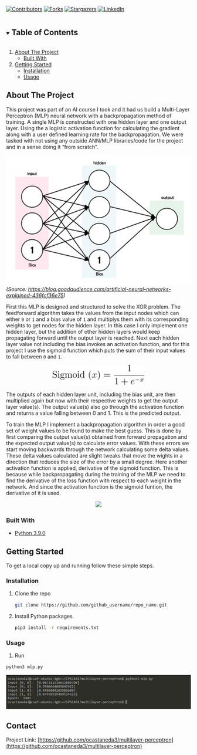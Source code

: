 <!--
*** Thanks for checking out the Best-README-Template. If you have a suggestion
*** that would make this better, please fork the repo and create a pull request
*** or simply open an issue with the tag "enhancement".
*** Thanks again! Now go create something AMAZING! :D
***
***
***
*** To avoid retyping too much info. Do a search and replace for the following:
*** github_username, repo_name, twitter_handle, email, project_title, project_description
-->



<!-- PROJECT SHIELDS -->
<!--
*** I'm using markdown "reference style" links for readability.
*** Reference links are enclosed in brackets [ ] instead of parentheses ( ).
*** See the bottom of this document for the declaration of the reference variables
*** for contributors-url, forks-url, etc. This is an optional, concise syntax you may use.
*** https://www.markdownguide.org/basic-syntax/#reference-style-links
-->
[![Contributors][contributors-shield]][contributors-url]
[![Forks][forks-shield]][forks-url]
[![Stargazers][stars-shield]][stars-url]
[![LinkedIn][linkedin-shield]][linkedin-url]

<!-- TABLE OF CONTENTS -->
<details open="open">
  <summary><h2 style="display: inline-block">Table of Contents</h2></summary>
  <ol>
    <li>
      <a href="#about-the-project">About The Project</a>
      <ul>
        <li><a href="#built-with">Built With</a></li>
      </ul>
    </li>
    <li>
      <a href="#getting-started">Getting Started</a>
      <ul>
        <li><a href="#installation">Installation</a></li>
        <li><a href="#usage">Usage</a></li>
      </ul>
    </li>
  </ol>
</details>



<!-- ABOUT THE PROJECT -->
## About The Project

This project was part of an AI course I took and it had us build a Multi-Layer Perceptron (MLP) neural network with a backpropagation method of training. A single MLP is constructed with one hidden layer and one output layer. Using the a logistic activation function for calculating the gradient along with a user defined learning rate for the backpropagation. We were tasked with not using any outside ANN/MLP libraries/code for the project and in a sense doing it “from scratch”.

![MLP Architecture][mlp-architecture]*(Source: https://blog.goodaudience.com/artificial-neural-networks-explained-436fcf36e75)*

First this MLP is designed and structured to solve the XOR problem. The feedforward algorithm takes the values from the input nodes which can either `0` or `1` and a bias value of `1` and multiplys them with its corresponding weights to get nodes for the hidden layer. In this case I only implement one hidden layer, but the addition of other hidden layers would keep propagating forward until the output layer is reached. Next each hidden layer value not including the bias invokes an activation function, and for this project I use the sigmoid function which puts the sum of their input values to fall between `0` and `1`.
<p align="center">
	<img width="250" src="https://github.com/ocastaneda3/multilayer-perceptron/blob/main/images/sigmoid.png">
</p>

The outputs of each hidden layer unit, including the bias unit, are then multiplied again but now with their respective weights to get the output layer value(s). The output value(s) also go through the activation function and returns a value falling between 0 and 1. This is the predicted output.

To train the MLP I implement a backpropagation algorithm in order a good set of weight values to be found to make the best guess. This is done by first comparing the output value(s) obtained from forward propagation and the expected output value(s) to calculate error values. With these errors we start moving backwards through the network calculating some delta values. These delta values calculated are slight tweaks that move the wights in a direction that reduces the size of the error by a small degree. Here another activation function is applied, derivative of the sigmoid function. This is because while backpropagating during the training of the MLP we need to find the derivative of the loss function with respect to each weight in the network. And since the activation function is the sigmoid funtion, the derivative of it is used.
<p align="center">
	<img width="250" src="https://miro.medium.com/0*s-oj85y4gHExvkx0">
</p>


### Built With

* [Python 3.9.0](https://www.python.org/downloads/release/python-390/)


<!-- GETTING STARTED -->
## Getting Started

To get a local copy up and running follow these simple steps.

### Installation

1. Clone the repo
   ```sh
   git clone https://github.com/github_username/repo_name.git
   ```
2. Install Python packages
   ```sh
   pip3 install -r requirements.txt
   ```

### Usage
1. Run
  ```sh
  python3 mlp.py
  ```
  
  <p align="center">
	  <img src="https://github.com/ocastaneda3/multilayer-perceptron/blob/main/images/output.png">
  </p>

<!-- CONTACT -->
## Contact

Project Link: [https://github.com/ocastaneda3/multilayer-perceptron](https://github.com/ocastaneda3/multilayer-perceptron)


<!-- MARKDOWN LINKS & IMAGES -->
<!-- https://www.markdownguide.org/basic-syntax/#reference-style-links -->
[contributors-shield]: https://img.shields.io/github/contributors/ocastaneda3/multilayer-perceptron.svg?style=for-the-badge
[contributors-url]: https://github.com/ocastaneda3/multilayer-perceptron/graphs/contributors
[forks-shield]: https://img.shields.io/github/forks/ocastaneda3/multilayer-perceptron.svg?style=for-the-badge
[forks-url]: https://github.com/ocastaneda3/multilayer-perceptron/network/members
[stars-shield]: https://img.shields.io/github/stars/ocastaneda3/multilayer-perceptron.svg?style=for-the-badge
[stars-url]: https://github.com/ocastaneda3/multilayer-perceptron/stargazers
[linkedin-shield]: https://img.shields.io/badge/-LinkedIn-black.svg?style=for-the-badge&logo=linkedin&colorB=555
[linkedin-url]: https://linkedin.com/in/oscar-castaneda93/

[mlp-architecture]: images/mlp_architecture.png
[sigmoid-func]: images/sigmoid.PNG
[sigmoid-derivative-func]: images/sigmoid_derivative.PNG
